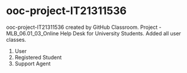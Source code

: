 # ooc-project-IT21311536
ooc-project-IT21311536 created by GitHub Classroom.
Project - MLB_06.01_03_Online Help Desk for University Students.
Added all user classes.
1. User
2. Registered Student
3. Support Agent
